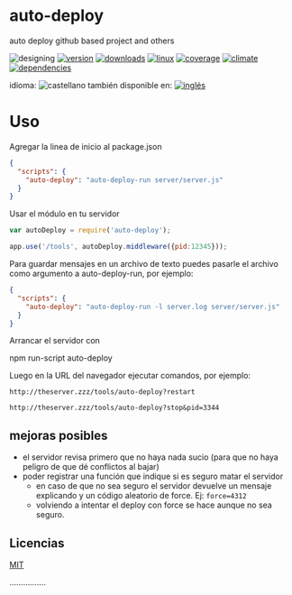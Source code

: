 <!-- multilang from README.md




NO MODIFIQUE ESTE ARCHIVO. FUE GENERADO AUTOMÁTICAMENTE POR multilang.js




-->
# auto-deploy
auto deploy github based project and others


![designing](https://img.shields.io/badge/stability-desgining-red.svg)
[![version](https://img.shields.io/npm/v/auto-deploy.svg)](https://npmjs.org/package/auto-deploy)
[![downloads](https://img.shields.io/npm/dm/auto-deploy.svg)](https://npmjs.org/package/auto-deploy)
[![linux](https://img.shields.io/travis/codenautas/auto-deploy/master.svg)](https://travis-ci.org/codenautas/auto-deploy)
[![coverage](https://img.shields.io/coveralls/codenautas/auto-deploy/master.svg)](https://coveralls.io/r/codenautas/auto-deploy)
[![climate](https://img.shields.io/codeclimate/github/codenautas/auto-deploy.svg)](https://codeclimate.com/github/codenautas/auto-deploy)
[![dependencies](https://img.shields.io/david/codenautas/auto-deploy.svg)](https://david-dm.org/codenautas/auto-deploy)

<!--multilang buttons-->

idioma: ![castellano](https://raw.githubusercontent.com/codenautas/multilang/master/img/lang-es.png)
también disponible en:
[![inglés](https://raw.githubusercontent.com/codenautas/multilang/master/img/lang-en.png)](README.md)

# Uso
Agregar la linea de inicio al package.json

```json
{
  "scripts": {
    "auto-deploy": "auto-deploy-run server/server.js"
  }
}

```

Usar el módulo en tu servidor

```js
var autoDeploy = require('auto-deploy');

app.use('/tools', autoDeploy.middleware({pid:12345}));

```


Para guardar mensajes en un archivo de texto puedes pasarle el
archivo como argumento a auto-deploy-run, por ejemplo:

```json
{
  "scripts": {
    "auto-deploy": "auto-deploy-run -l server.log server/server.js"
  }
}

```


Arrancar el servidor con


npm run-script auto-deploy


Luego en la URL del navegador ejecutar comandos, por ejemplo:


`http://theserver.zzz/tools/auto-deploy?restart`

`http://theserver.zzz/tools/auto-deploy?stop&pid=3344`


## mejoras posibles

* el servidor revisa primero que no haya nada sucio (para que no haya peligro de que dé conflictos al bajar)
* poder registrar una función que indique si es seguro matar el servidor 
  * en caso de que no sea seguro el servidor devuelve un mensaje explicando y un código aleatorio de force. Ej: `force=4312`
  * volviendo a intentar el deploy con force se hace aunque no sea seguro. 


## Licencias


[MIT](LICENSE)

................
